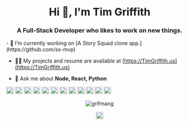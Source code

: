 <h1 align="center">Hi 👋, I'm Tim Griffith</h1>
<h3 align="center">A Full-Stack Developer who likes to work on new things.</h3>
- 🔭 I’m currently working on [A Story Squad clone app.](https://github.com/ss-mvp)

- 👨‍💻 My projects and resume are available at [https://TimGriffith.us](https://TimGriffith.us)

- 💬 Ask me about **Node, React, Python**

<p align="left">
    <img src="https://github.com/FortAwesome/Font-Awesome/blob/master/svgs/brands/react.svg" alt="react" width="20" height="20"/> 
    <img src="https://github.com/FortAwesome/Font-Awesome/blob/master/svgs/brands/aws.svg" alt="aws" width="20" height="20"/> 
    <img src="https://github.com/FortAwesome/Font-Awesome/blob/master/svgs/brands/bootstrap.svg" alt="bootstrap" width="20" height="20"/> 
    <img src="https://konpa.github.io/devicon/devicon.git/icons/css3/css3-original-wordmark.svg" alt="css3" width="20" height="20"/> 
    <img src="https://github.com/FortAwesome/Font-Awesome/blob/master/svgs/brands/css3.svg" alt="docker" width="20" height="20"/> 
    <img src="https://github.com/FortAwesome/Font-Awesome/blob/master/svgs/brands/html5.svg" alt="html5" width="20" height="20"/> 
    <img src="https://github.com/FortAwesome/Font-Awesome/blob/master/svgs/brands/js-square.svg" alt="javascript" width="20" height="20"/> 
    <!-- <img src="https://konpa.github.io/devicon/devicon.git/icons/typescript/typescript-original.svg" alt="typescript" width="20" height="20"/>  -->
    <!-- <img src="https://konpa.github.io/devicon/devicon.git/icons/postgresql/postgresql-original-wordmark.svg" alt="postgresql" width="20" height="20"/>  -->
    <img src="https://github.com/FortAwesome/Font-Awesome/blob/master/svgs/brands/sass.svg" alt="sass" width="20" height="20"/> 
    <img src="https://github.com/FortAwesome/Font-Awesome/blob/master/svgs/brands/node.svg" alt="nodejs" width="20" height="20"/> 
    <img src="https://github.com/FortAwesome/Font-Awesome/blob/master/svgs/brands/python.svg" alt="python" width="20" height="20"/> 
    <img src="https://github.com/FortAwesome/Font-Awesome/blob/master/svgs/brands/linux.svg" alt="linux" width="20" height="20"/> 
    <!-- <img src="https://konpa.github.io/devicon/devicon.git/icons/redux/redux-original.svg" alt="redux" width="20" height="20"/>  -->
    <img src="https://konpa.github.io/devicon/devicon.git/icons/express/express-original-wordmark.svg" alt="express" width="20" height="20"/></p><p align="center"> <img src="https://github-readme-stats.vercel.app/api?username=grifmang&show_icons=true" alt="grifmang" /> </p>

<p align="center">
<a href="https://twitter.com/tim_the_ninja" target="blank"><img align="center" src="https://cdn.jsdelivr.net/npm/simple-icons@3.0.1/icons/twitter.svg" alt="tim_the_ninja" height="20" width="20" /></a>
</p>
